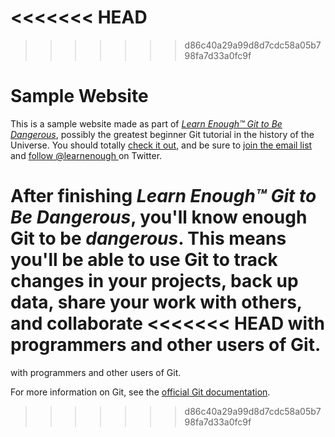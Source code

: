 <<<<<<< HEAD
=======

>>>>>>> d86c40a29a99d8d7cdc58a05b798fa7d33a0fc9f
# Sample Website

This is a sample website made as part of [*Learn Enough™ Git to Be
Dangerous*](http://learnenough.com/git-tutorial), possibly the greatest
beginner Git tutorial in the history of the Universe. You should totally [
check it out](http://learnenough.com/git-tutorial), and be sure to [join
the email list](http://learnenough.com/#email_list) and [follow @learnenough
](http://twitter.com/learnenough) on Twitter.

After finishing *Learn Enough™ Git to Be Dangerous*, you'll know enough Git
to be *dangerous*. This means you'll be able to use Git to track changes in
your projects, back up data, share your work with others, and collaborate
<<<<<<< HEAD
with programmers and other users of Git.
=======
with programmers and other users of Git.


For more information on Git, see the
[official Git documentation](https://git-scm.com/).
>>>>>>> d86c40a29a99d8d7cdc58a05b798fa7d33a0fc9f
